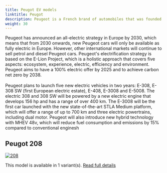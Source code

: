 ```yaml
---
title: Peugot EV models
linktitle: Peugot
description: Peugeot is a French brand of automobiles that was founded in 1810 as a steel foundry that later produced hand tools, kitchen equipment, bicycles and cars. Peugeot is known for its lion logo, which was registered in 1858 by Émile Peugeot. Peugeot is part of the Stellantis group, which was formed in 2021 by the merger of PSA Peugeot Citroën and Fiat Chrysler Automobiles.
weight: 30
---
```

Peugeot has announced an all-electric strategy in Europe by 2030, which means that from 2030 onwards, new Peugeot cars will only be available as fully electric in Europe. However, other international markets will continue to sell petrol and diesel Peugeot cars. Peugeot's electrification strategy is based on the E-Lion Project, which is a holistic approach that covers five aspects: ecosystem, experience, electric, efficiency and environment. Peugeot aims to have a 100% electric offer by 2025 and to achieve carbon net zero by 2038.<br /><br/>Peugeot plans to launch five new electric vehicles in two years: E-308, E-308 SW (first European electric estate), E-408, E-3008 and E-5008. The electric 308 and 308 SW will be powered by a new electric engine that develops 156 hp and has a range of over 400 km. The E-3008 will be the first car launched with the new state-of-the-art STLA Medium platform, which will offer a range of up to 700 km and three electric powertrains, including dual motor. Peugeot will also introduce new hybrid technology with MHEV 48v, which will reduce fuel consumption and emissions by 15% compared to conventional enginesh


## Peugot 208

[![208](https://media.evkx.net/multimedia/models/peugot/208/e-208/main_1_st.jpg)](208)

This model is available in 1 variant(s). 
[Read full details](208/)
